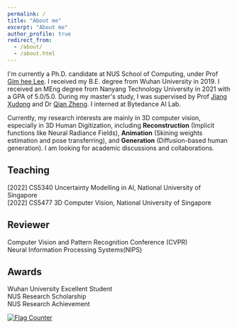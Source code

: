 ```yaml
---
permalink: /
title: "About me"
excerpt: "About me"
author_profile: true
redirect_from: 
  - /about/
  - /about.html
---
```


I'm currently a Ph.D. candidate at NUS School of Computing, under Prof [Gim hee Lee](https://www.comp.nus.edu.sg/~leegh/). 
I received my B.E. degree from Wuhan University in 2019. I received an MEng degree from Nanyang Technology University in 2021 with a GPA of 5.0/5.0. During my master's study, I was supervised by Prof [Jiang Xudong](https://personal.ntu.edu.sg/exdjiang/) and Dr [Qian Zheng](https://person.zju.edu.cn/zq). I interned at Bytedance AI Lab.


Currently, my research interests are mainly in 3D computer vision, especially in 3D Human Digitization, including **Reconstruction** (Implicit functions like Neural Radiance Fields), **Animation** (Skining weights estimation and pose transferring), and **Generation** (Diffusion-based human generation). I am looking for academic discussions and collaborations.


Teaching
------
[2022] CS5340 Uncertainty Modelling in AI, National University of Singapore \
[2022] CS5477 3D Computer Vision, National University of Singapore

Reviewer
------
Computer Vision and Pattern Recognition Conference (CVPR)\
Neural Information Processing Systems(NIPS)

Awards
------
Wuhan University Excellent Student\
NUS Research Scholarship\
NUS Research Achievement

<a href="https://info.flagcounter.com/HQ0J"><img src="https://s11.flagcounter.com/count2/HQ0J/bg_FFFFFF/txt_000000/border_CCCCCC/columns_5/maxflags_12/viewers_0/labels_0/pageviews_0/flags_0/percent_0/" alt="Flag Counter" border="0"></a>
